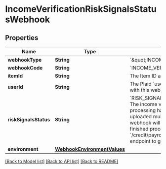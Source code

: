 # IncomeVerificationRiskSignalsStatusWebhook

## Properties
Name | Type | Description | Notes
------------ | ------------- | ------------- | -------------
**webhookType** | **String** | &#x60;\&quot;INCOME\&quot;&#x60; | 
**webhookCode** | **String** | &#x60;INCOME_VERIFICATION_RISK_SIGNALS&#x60; | 
**itemId** | **String** | The Item ID associated with the verification. | 
**userId** | **String** | The Plaid &#x60;user_id&#x60; of the User associated with this webhook, warning, or error. | [optional] 
**riskSignalsStatus** | **String** | &#x60;RISK_SIGNALS_PROCESSING_COMPLETE&#x60;: The income verification fraud detection processing has completed. If the user uploaded multiple documents, this webhook will fire when all documents have finished processing. Call the &#x60;/credit/payroll_income/risk_signals/get&#x60; endpoint to get all risk signal data. | [optional] 
**environment** | [**WebhookEnvironmentValues**](WebhookEnvironmentValues.md) |  | 

[[Back to Model list]](../README.md#documentation-for-models) [[Back to API list]](../README.md#documentation-for-api-endpoints) [[Back to README]](../README.md)


